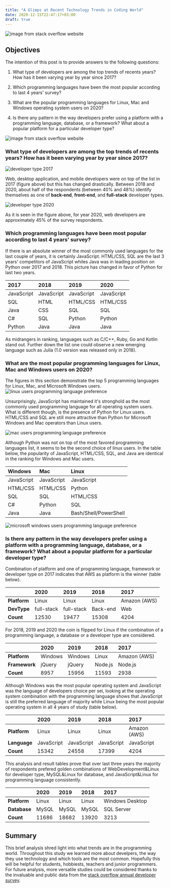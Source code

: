```yaml
---
title: "A Glimps at Recent Technology Trends in Coding World"
date: 2020-12-15T22:47:17+03:00
draft: true
---
```


![image from stack overflow website](/static/stackoverflow-mainpage2020.png "Stack overflow annual survey results released as open data")

## **Objectives**

The intention of this post is to provide answers to the following questions:

1. What type of developers are among the top trends of recents years? How has it been varying year by year since 2017?

2. Which programming languages have been the most popular according to last 4 years' survey?

3. What are the popular programming languages for Linux, Mac and Windows operating system users on 2020?

4. Is there any pattern in the way developers prefer using a platform with a programming language, database, or a framework? What
   about a popular platform for a particular developer type?

![image from stack overflow website](/static/stackoverflow-map-2020.png "65000 respondent took part in this survey")
 
### What type of developers are among the top trends of recents years? How has it been varying year by year since 2017?
![](/static/df17_dt_final.png "developer type 2017")

Web, desktop application, and mobile developers were on top of the list in 2017 (figure above) but this has changed drastically. Between 2018 and 2020, about half of the respondents (between 40% and 48%) identify themselves as one of **back-end**, **front-end**, and **full-stack** developer types.

![](/static/df20_dt_final.png "developer type 2020")

As it is seen in the figure above, for year 2020, web developers are approximately 45% of the survey respondents. 

### Which programming languages have been most popular according to last 4 years' survey?

If there is an absolute winner of the most commonly used languages for the last couple of years, it is certainly JavaScript. HTML/CSS, SQL are the last 3 years' competitors of JavaScript whiles Java was in leading position on Python over 2017 and 2018. This picture has changed in favor of Python for last two years. 


|2017        |  2018     | 2019     | 2020     |
|:----------|:---------|:--------|:--------|
| JavaScript |JavaScript |JavaScript|JavaScript|
| SQL        |HTML       |HTML/CSS  |HTML/CSS  |
| Java       |CSS        |SQL       |SQL       |
| C#         |SQL        |Python    |Python    |
| Python     |Java       |Java      |Java      |

As midrangers in ranking, languages such as C/C++, Ruby, Go and Kotlin stand out. Further down the list one could observe a new emerging language such as Julia (1.0 version was released only in 2018).


### What are the most popular programming languages for Linux, Mac and Windows users on 2020?

The figures in this section demonstrate the top 5 programming languages for Linux, Mac, and Microsoft Windows users.
![](/static/linux_users.png "linux users programming language preference")

Unsurprisingly, JavaScript has maintained it's stronghold as the most commonly used programming language for all operating system users. What is different though, is the presence of Python for Linux users. HTML/CSS and SQL are still more attractive than Python for Microsoft Windows and Mac operators than Linux users.
   
![](/static/mac_users.png "mac users programming language preference")

Although Python was not on top of the most favored programming languages list, it seems to be the second choice of linux users. In the table below, the popularity of JavaScript, HTML/CSS, SQL, and Java are identical in the ranking for Windows and Mac users.

|Windows            |   Mac     |       Linux |
|:-----------------|:----------|:----------|
| JavaScript        |     JavaScript| JavaScript           
| HTML/CSS          |     HTML/CSS  | Python               
| SQL               |     SQL       | HTML/CSS             
| C#                |     Python    | SQL                  
| Java              |     Java      | Bash/Shell/PowerShell

![](/static/win_users.png "microsoft windows users programming language preference")

### Is there any pattern in the way developers prefer using a platform with a programming language, database, or a framework? What about a popular platform for a particular developer type? 

Combination of platform and one of programming language, framework or developer type on 2017 indicates that AWS as platform is the winner (table below).

|                    | 2020                  | 2019                  | 2018               | 2017                      |
|:-------------------|:----------------------|:----------------------|:-------------------|:--------------------------|
| __Platform__       | Linux                 | Linux                 | Linux              | Amazon (AWS) |
| __DevType__        |full-stack |full-stack | Back-end | Web |
| __Count__          | 12530                 | 19477                 | 15308              | 4204                      |

For 2018, 2019 and 2020 the coin is flipped for Linux if the combination of a programming language, a database or a developer type are considered. 

|                     | 2020    | 2019    | 2018    | 2017                      |
|:--------------------|:--------|:--------|:--------|:--------------------------|
| __Platform__  | Windows | Windows | Linux   | Amazon (AWS) |
| __Framework__ | jQuery  | jQuery  | Node.js | Node.js                   |
| __Count__               | 8957    | 15956   | 11593   | 2938                      |

Although Windows was the most popular operating system and JavaScript was the language of developers choice per sei, looking at the operating system combination with the programming language shows that JavaScript is still the preferred language of majority while Linux being the most popular operating system in all 4 years of study (table below).


|                    | 2020       | 2019       | 2018       | 2017                      |
|:-------------------|:-----------|:-----------|:-----------|:--------------------------|
| __Platform__ | Linux      | Linux      | Linux      | Amazon (AWS) |
| __Language__ | JavaScript | JavaScript | JavaScript | JavaScript                |
| __Count__           | 15342      | 24558      | 17399      | 4204                      |

This analysis and result tables prove that over last three years the majority of respondents prefered golden combinations of WebDevelopment&Linux for developer type, MySQL&Linux for database, and JavaScript&Linux for programming language consistently.

|                    | 2020   | 2019   | 2018   | 2017            |
|:-------------------|:-------|:-------|:-------|:----------------|
| __Platform__ | Linux  | Linux  | Linux  | Windows Desktop |
| __Database__ | MySQL  | MySQL  | MySQL  | SQL Server      |
| __Count__              | 11686  | 18682  | 13920  | 3213            |


## **Summary**

This brief analysis shred light into what trends are in the programming world. Throughout this study we learned more about develpers, the way they use technology and which tools are the most common. Hopefully this will be helpful for students, hobbiests, teachers and junior programmers. For future analysis, more versatile studies could be considered thanks to the invaluable and public data from the [stack overflow annual developer survey](https://insights.stackoverflow.com/survey).
